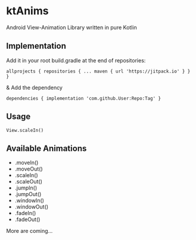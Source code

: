 # ktAnims
Android View-Animation Library written in pure Kotlin 

## Implementation
Add it in your root build.gradle at the end of repositories:

`
allprojects {
		repositories {
			...
			maven { url 'https://jitpack.io' }
		}
	}
`

& Add the dependency

`
dependencies {
		implementation 'com.github.User:Repo:Tag'
	}
`


## Usage
`
View.scaleIn()
`


## Available Animations
* .moveIn()
* .moveOut()
* .scaleIn()
* .scaleOut()
* .jumpIn()
* .jumpOut()
* .windowIn()
* .windowOut()
* .fadeIn()
* .fadeOut()

More are coming...

